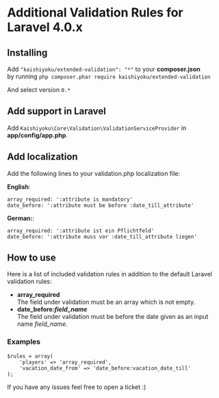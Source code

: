 # Additional Validation Rules for Laravel 4.0.x

## Installing
Add ```"kaishiyoku/extended-validation": "*"``` to your **composer.json**   
by running ```php composer.phar require kaishiyoku/extended-validation```

And select version ```0.*```

## Add support in Laravel
Add ```Kaishiyoku\Core\Validation\ValidationServiceProvider``` in **app/config/app.php**.

## Add localization
Add the following lines to your validation.php localization file:

**English**:
```
array_required: ':attribute is mandatory'
date_before: ':attribute must be before :date_till_attribute'
```
**German:**:
```
array_required: ':attribute ist ein Pflichtfeld'
date_before: ':attribute muss vor :date_till_attribute liegen'
```

## How to use
Here is a list of included validation rules in addition to the default Laravel validation rules:

- **array_required**  
  The field under validation must be an array which is not empty.
- **date_before:*field_name***  
  The field under validation must be before the date given as an input name *field_name*.

### Examples
```
$rules = array(
	'players' => 'array_required',
	'vacation_date_from' => 'date_before:vacation_date_till'
);
```

If you have any issues feel free to open a ticket :)
